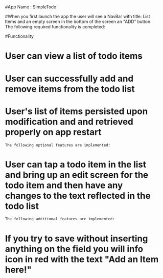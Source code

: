 # 

#App Name : SimpleTodo

#When you first launch the app
  the user will see a NavBar with title: List Items and an empty screen in the bottom of the screen an "ADD" button. 
The following required functionality is completed:


  #Functionality 
# User can view a list of todo items
# User can successfully add and remove items from the todo list
# User's list of items persisted upon modification and and retrieved properly on app restart
    The following optional features are implemented:
# User can tap a todo item in the list and bring up an edit screen for the todo item and then have any changes to the text reflected in the todo list
    The following additional features are implemented:
# If you try to save without inserting anything on the field you will info icon in red with the text "Add an Item here!"
